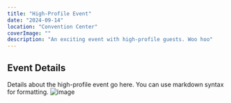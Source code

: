 ```yaml
---
title: "High-Profile Event"
date: "2024-09-14"
location: "Convention Center"
coverImage: ""
description: "An exciting event with high-profile guests. Woo hoo"
---
```


## Event Details

Details about the high-profile event go here. You can use markdown syntax for formatting.
![image](https://miro.medium.com/v2/resize:fit:1200/0*lzRmzAy5OICef7rK.png)
